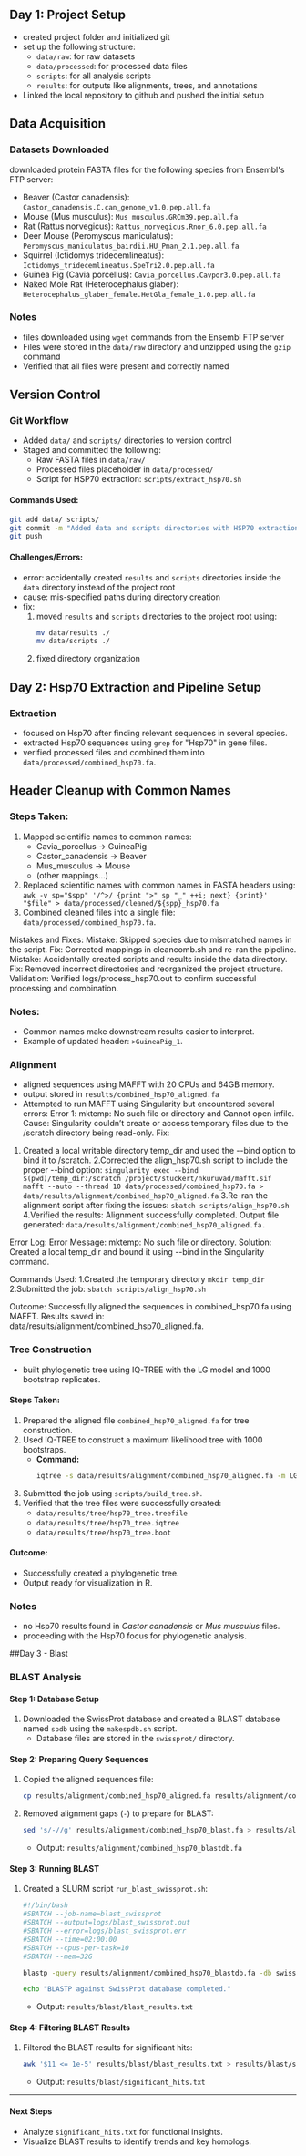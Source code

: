 ## Day 1: Project Setup
- created project folder and initialized git
- set up the following structure:
  - `data/raw`: for raw datasets
  - `data/processed`: for processed data files
  - `scripts`: for all analysis scripts
  - `results`: for outputs like alignments, trees, and annotations
- Linked the local repository to github and pushed the initial setup

## Data Acquisition

### Datasets Downloaded
downloaded protein FASTA files for the following species from Ensembl's FTP server:
- Beaver (Castor canadensis): `Castor_canadensis.C.can_genome_v1.0.pep.all.fa`
- Mouse (Mus musculus): `Mus_musculus.GRCm39.pep.all.fa`
- Rat (Rattus norvegicus): `Rattus_norvegicus.Rnor_6.0.pep.all.fa`
- Deer Mouse (Peromyscus maniculatus): `Peromyscus_maniculatus_bairdii.HU_Pman_2.1.pep.all.fa`
- Squirrel (Ictidomys tridecemlineatus): `Ictidomys_tridecemlineatus.SpeTri2.0.pep.all.fa`
- Guinea Pig (Cavia porcellus): `Cavia_porcellus.Cavpor3.0.pep.all.fa`
- Naked Mole Rat (Heterocephalus glaber): `Heterocephalus_glaber_female.HetGla_female_1.0.pep.all.fa`

### Notes
- files downloaded using `wget` commands from the Ensembl FTP server
- Files were stored in the `data/raw` directory and unzipped using the `gzip` command
- Verified that all files were present and correctly named

## Version Control

### Git Workflow
- Added `data/` and `scripts/` directories to version control
- Staged and committed the following:
  - Raw FASTA files in `data/raw/`
  - Processed files placeholder in `data/processed/`
  - Script for HSP70 extraction: `scripts/extract_hsp70.sh`

#### Commands Used:
```bash
git add data/ scripts/
git commit -m "Added data and scripts directories with HSP70 extraction script"
git push
```

#### Challenges/Errors:
- error: accidentally created `results` and `scripts` directories inside the `data` directory instead of the project root
- cause: mis-specified paths during directory creation
- fix:
  1. moved `results` and `scripts` directories to the project root using:
     ```bash
     mv data/results ./
     mv data/scripts ./
     ```
  2. fixed directory organization

## Day 2: Hsp70 Extraction and Pipeline Setup

### Extraction
- focused on Hsp70 after finding relevant sequences in several species.
- extracted Hsp70 sequences using `grep` for "Hsp70" in gene files.
- verified processed files and combined them into `data/processed/combined_hsp70.fa`.

## Header Cleanup with Common Names

### Steps Taken:
1. Mapped scientific names to common names:
   - Cavia_porcellus → GuineaPig
   - Castor_canadensis → Beaver
   - Mus_musculus → Mouse
   - (other mappings...)
2. Replaced scientific names with common names in FASTA headers using:
   `awk -v sp="$spp" '/^>/ {print ">" sp "_" ++i; next} {print}' "$file" > data/processed/cleaned/${spp}_hsp70.fa`
3. Combined cleaned files into a single file: `data/processed/combined_hsp70.fa`.

Mistakes and Fixes:
	Mistake: Skipped species due to mismatched names in the script.
Fix: Corrected mappings in cleancomb.sh and re-ran the pipeline.
	Mistake: Accidentally created scripts and results inside the data directory.
Fix: Removed incorrect directories and reorganized the project structure.
	Validation:
	Verified logs/process_hsp70.out to confirm successful processing and combination.

### Notes:
- Common names make downstream results easier to interpret.
- Example of updated header: `>GuineaPig_1`.

### Alignment
- aligned sequences using MAFFT with 20 CPUs and 64GB memory.
- output stored in `results/combined_hsp70_aligned.fa`
- Attempted to run MAFFT using Singularity but encountered several errors:
	Error 1: mktemp: No such file or directory and Cannot open infile.
  Cause: Singularity couldn’t create or access temporary files due to the /scratch directory being read-only.
  Fix:
1. Created a local writable directory temp_dir and used the --bind option to bind it to /scratch.
2.Corrected the align_hsp70.sh script to include the proper --bind option:
	```singularity exec --bind $(pwd)/temp_dir:/scratch /project/stuckert/nkuruvad/mafft.sif 		mafft --auto --thread 10 data/processed/combined_hsp70.fa > 					data/results/alignment/combined_hsp70_aligned.fa```
3.Re-ran the alignment script after fixing the issues:
	```sbatch scripts/align_hsp70.sh```
4.Verified the results:
	Alignment successfully completed.
	Output file generated: `data/results/alignment/combined_hsp70_aligned.fa.`

Error Log:
	Error Message: mktemp: No such file or directory.
	Solution: Created a local temp_dir and bound it using --bind in the Singularity command.

Commands Used:
	1.Created the temporary directory
		```mkdir temp_dir```
	2.Submitted the job:
		```sbatch scripts/align_hsp70.sh```

Outcome:
	Successfully aligned the sequences in combined_hsp70.fa using MAFFT.
	Results saved in: data/results/alignment/combined_hsp70_aligned.fa.

### Tree Construction
- built phylogenetic tree using IQ-TREE with the LG model and 1000 bootstrap replicates.
#### **Steps Taken:**
1. Prepared the aligned file `combined_hsp70_aligned.fa` for tree construction.
2. Used IQ-TREE to construct a maximum likelihood tree with 1000 bootstraps.
   - **Command:**
     ```bash
     iqtree -s data/results/alignment/combined_hsp70_aligned.fa -m LG -bb 1000 -pre data/results/tree/hsp70_tree
     ```
3. Submitted the job using `scripts/build_tree.sh`.
4. Verified that the tree files were successfully created:
   - `data/results/tree/hsp70_tree.treefile`
   - `data/results/tree/hsp70_tree.iqtree`
   - `data/results/tree/hsp70_tree.boot`

#### **Outcome:**
- Successfully created a phylogenetic tree.
- Output ready for visualization in R.

### Notes
- no Hsp70 results found in *Castor canadensis* or *Mus musculus* files.
- proceeding with the Hsp70 focus for phylogenetic analysis.

##Day 3 - Blast
### BLAST Analysis

#### **Step 1: Database Setup**
1. Downloaded the SwissProt database and created a BLAST database named `spdb` using the `makespdb.sh` script.
   - Database files are stored in the `swissprot/` directory.

#### **Step 2: Preparing Query Sequences**
1. Copied the aligned sequences file:
   ```bash
   cp results/alignment/combined_hsp70_aligned.fa results/alignment/combined_hsp70_blast.fa
   ```
2. Removed alignment gaps (`-`) to prepare for BLAST:
   ```bash
   sed 's/-//g' results/alignment/combined_hsp70_blast.fa > results/alignment/combined_hsp70_blastdb.fa
   ```
   - Output: `results/alignment/combined_hsp70_blastdb.fa`

#### **Step 3: Running BLAST**
1. Created a SLURM script `run_blast_swissprot.sh`:
   ```bash
   #!/bin/bash
   #SBATCH --job-name=blast_swissprot
   #SBATCH --output=logs/blast_swissprot.out
   #SBATCH --error=logs/blast_swissprot.err
   #SBATCH --time=02:00:00
   #SBATCH --cpus-per-task=10
   #SBATCH --mem=32G

   blastp -query results/alignment/combined_hsp70_blastdb.fa -db swissprot/spdb -out results/blast/blast_results.txt -evalue 1e-5 -outfmt 6 -num_threads 10

   echo "BLASTP against SwissProt database completed."
   ```
   - Output: `results/blast/blast_results.txt`

#### **Step 4: Filtering BLAST Results**
1. Filtered the BLAST results for significant hits:
   ```bash
   awk '$11 <= 1e-5' results/blast/blast_results.txt > results/blast/significant_hits.txt
   ```
   - Output: `results/blast/significant_hits.txt`

---

#### **Next Steps**
- Analyze `significant_hits.txt` for functional insights.
- Visualize BLAST results to identify trends and key homologs.
